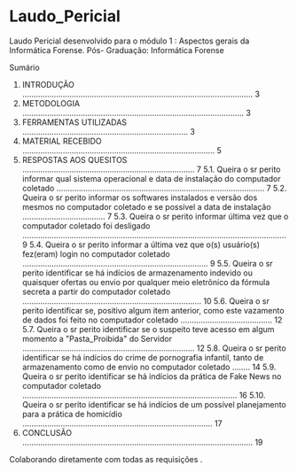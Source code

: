 # Laudo_Pericial
Laudo Pericial desenvolvido para o módulo 1 : Aspectos gerais da Informática Forense. Pós- Graduação: Informática Forense

Sumário
1. INTRODUÇÃO ....................................................................................................... 3
2. METODOLOGIA ................................................................................................... 3
3. FERRAMENTAS UTILIZADAS .......................................................................... 3
4. MATERIAL RECEBIDO ...................................................................................... 5
5. RESPOSTAS AOS QUESITOS ............................................................................. 7
5.1. Queira o sr perito informar qual sistema operacional e data de instalação
do computador coletado ............................................................................................. 7
5.2. Queira o sr perito informar os softwares instalados e versão dos mesmos
no computador coletado e se possível a data de instalação ..................................... 7
5.3. Queira o sr perito informar última vez que o computador coletado foi
desligado ...................................................................................................................... 9
5.4. Queira o sr perito informar a última vez que o(s) usuário(s) fez(eram)
login no computador coletado ................................................................................... 9
5.5. Queira o sr perito identificar se há indícios de armazenamento indevido
ou quaisquer ofertas ou envio por qualquer meio eletrônico da fórmula secreta a
partir do computador coletado ................................................................................ 10
5.6. Queira o sr perito identificar se, positivo algum item anterior, como este
vazamento de dados foi feito no computador coletado ......................................... 12
5.7. Queira o sr perito identificar se o suspeito teve acesso em algum momento
a "Pasta_Proibida" do Servidor ............................................................................. 12
5.8. Queira o sr perito identificar se há indícios do crime de pornografia
infantil, tanto de armazenamento como de envio no computador coletado ........ 14
5.9. Queira o sr perito identificar se há indícios da prática de Fake News no
computador coletado ................................................................................................ 16
5.10. Queira o sr perito identificar se há indícios de um possível planejamento
para a prática de homicídio ..................................................................................... 17
6. CONCLUSÃO ....................................................................................................... 19

Colaborando diretamente com todas as requisições .
